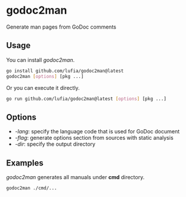 # godoc2man
Generate man pages from GoDoc comments

## Usage

You can install *godoc2man*.

```sh
go install github.com/lufia/godoc2man@latest
godoc2man [options] [pkg ...]
```

Or you can execute it directly.

```sh
go run github.com/lufia/godoc2man@latest [options] [pkg ...]
```

## Options

* *-lang*: specify the language code that is used for GoDoc document
* *-flag*: generate options section from sources with static analysis
* *-dir*: specify the output directory

## Examples

*godoc2man* generates all manuals under **cmd** directory.

```sh
godoc2man ./cmd/...
```

